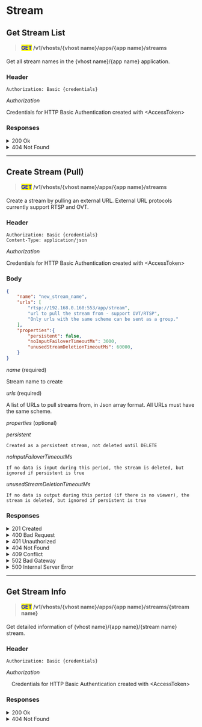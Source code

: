 # Stream

## Get Stream List

> #### <mark style="color:blue;">**GET**</mark> /v1/vhosts/{vhost name}/apps/{app name}/streams

Get all stream names in the {vhost name}/{app name} application.

### **Header**

```
Authorization: Basic {credentials}
```

_Authorization_

  Credentials for HTTP Basic Authentication created with \<AccessToken>

### Responses

<details>

<summary>200 Ok</summary>

The request has succeeded

**Header**

```
Content-Type: application/json
```

**Body**

```json
{
	"statusCode": 200,
	"message": "OK",
	"response": [
		"stream",
		"stream2"
	]
}
```

_statusCode_

  Same as HTTP Status Code

_message_

  A human-readable description of the response code

_response_

  Json array containing a list of stream names

</details>

<details>

<summary>404 Not Found</summary>

The given vhost name or app name could not be found.

**Header**

```json
Content-Type: application/json
```

**Body**

```json
{
    "statusCode": 404,
    "message": "Could not find the application: [default/non-exists] (404)"
}
```

</details>

---

## Create Stream (Pull)

> #### <mark style="color:blue;">**GET**</mark> /v1/vhosts/{vhost name}/apps/{app name}/streams

Create a stream by pulling an external URL. External URL protocols currently support RTSP and OVT.

### **Header**

```
Authorization: Basic {credentials}
Content-Type: application/json
```

_Authorization_

  Credentials for HTTP Basic Authentication created with \<AccessToken>

### **Body**

```json
{
	"name": "new_stream_name",
	"urls": [
		"rtsp://192.168.0.160:553/app/stream",
		"url to pull the stream from - support OVT/RTSP",
		"Only urls with the same scheme can be sent as a group."
  	],
  	"properties":{
		"persistent": false,
		"noInputFailoverTimeoutMs": 3000,
		"unusedStreamDeletionTimeoutMs": 60000,
  	}
}
```
_name_ (required)

  Stream name to create

_urls_ (required)

  A list of URLs to pull streams from, in Json array format. All URLs must have the same scheme.

_properties_ (optional)

  _persistent_

    Created as a persistent stream, not deleted until DELETE

  _noInputFailoverTimeoutMs_

    If no data is input during this period, the stream is deleted, but ignored if persistent is true

  _unusedStreamDeletionTimeoutMs_

    If no data is output during this period (if there is no viewer), the stream is deleted, but ignored if persistent is true

### Responses

<details>

<summary>201 Created</summary>

A stream has been created.

**Header**

```
Content-Type: application/json
```

**Body**

```json
{
    "message": "Created",
    "statusCode": 201
}
```

_statusCode_

 Same as HTTP Status Code

_message_

 A human-readable description of the response code

</details>

<details>

<summary>400 Bad Request</summary>

Invalid request. Body is not a Json Object or does not have a required value

</details>

<details>

<summary>401 Unauthorized</summary>

Authentication required

**Header**

```json
WWW-Authenticate: Basic realm=”OvenMediaEngine”
```

**Body**

```json
{
    "message": "[HTTP] Authorization header is required to call API (401)",
    "statusCode": 401
}
```

</details>

<details>

<summary>404 Not Found</summary>

The given vhost name or app name could not be found.

**Header**

```json
Content-Type: application/json
```

**Body**

```json
{
    "statusCode": 404,
    "message": "Could not find the application: [default/non-exists] (404)"
}
```

</details>

<details>

<summary>409 Conflict</summary>

A stream with the same name already exists

</details>

<details>

<summary>502 Bad Gateway</summary>

Failed to pull provided URL

</details>

<details>

<summary>500 Internal Server Error</summary>

Unknown error 

</details>

---

## Get Stream Info

> #### <mark style="color:blue;">**GET**</mark> /v1/vhosts/{vhost name}/apps/{app name}/streams/{stream name}

Get detailed information of {vhost name}/{app name}/{stream name} stream.

### **Header**

```
Authorization: Basic {credentials}
```

_Authorization_

 Credentials for HTTP Basic Authentication created with \<AccessToken>

### Responses

<details>

<summary>200 Ok</summary>

The request has succeeded

**Header**

```
Content-Type: application/json
```

**Body**

```json
{
	"statusCode": 200,
	"message": "OK",
	"response": {
		"input": {
			"createdTime": "2021-01-11T03:45:21.879+09:00",
			"sourceType": "Rtmp",
			"tracks": [
				{
					"id": 0,
					"type": "Video",
					"video": {
						"bitrate": "2500000",
						"bypass": false,
						"codec": "H264",
						"framerate": 30.0,
						"height": 720,
						"width": 1280
					}
				},
				{
					"id": 1,				
					"audio": {
						"bitrate": "128000",
						"bypass": false,
						"channel": 2,
						"codec": "AAC",
						"samplerate": 48000
					},
					"type": "Audio"
				}
			]
		},
		"name": "stream",
		"outputs": [
			{
				"name": "stream",
				"tracks": [
					{
						"id": 0,
						"type": "Video",
						"video": {
							"bypass": true
						}
					},
					{
						"id": 1,					
						"audio": {
							"bypass": true
						},
						"type": "Audio"
					},
					{
						"id": 2,					
						"audio": {
							"bitrate": "128000",
							"bypass": false,
							"channel": 2,
							"codec": "OPUS",
							"samplerate": 48000
						},
						"type": "Audio"
					}
				]
			}
		]
	}
}
```

_statusCode_

 Same as HTTP Status Code

_message_

 A human-readable description of the response code

_response_

 Details of the stream

</details>

<details>

<summary>404 Not Found</summary>

The given vhost name or app name could not be found.

**Header**

```json
Content-Type: application/json
```

**Body**

```json
{
    "statusCode": 404,
    "message": "Could not find the application or stream (404)"
}
```

</details>
